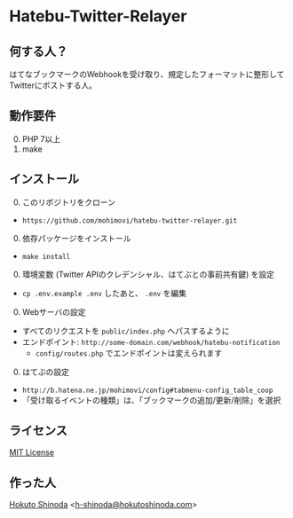# Hatebu-Twitter-Relayer

## 何する人？
はてなブックマークのWebhookを受け取り、規定したフォーマットに整形してTwitterにポストする人。

## 動作要件
0. PHP 7以上
0. make

## インストール
0. このリポジトリをクローン
  * `https://github.com/mohimovi/hatebu-twitter-relayer.git`
0. 依存パッケージをインストール
  * `make install`
0. 環境変数 (Twitter APIのクレデンシャル、はてぶとの事前共有鍵) を設定
  * `cp .env.example .env` したあと、 `.env` を編集
0. Webサーバの設定
  * すべてのリクエストを `public/index.php` へパスするように
  * エンドポイント: `http://some-domain.com/webhook/hatebu-notification`
    * `config/routes.php` でエンドポイントは変えられます
0. はてぶの設定
  * `http://b.hatena.ne.jp/mohimovi/config#tabmenu-config_table_coop`
  * 「受け取るイベントの種類」は、「ブックマークの追加/更新/削除」を選択

## ライセンス
[MIT License](https://osdn.jp/projects/opensource/wiki/licenses%2FMIT_license)

## 作った人
[Hokuto Shinoda](https://github.com/mohimovi) &lt;<h-shinoda@hokutoshinoda.com>&gt;
